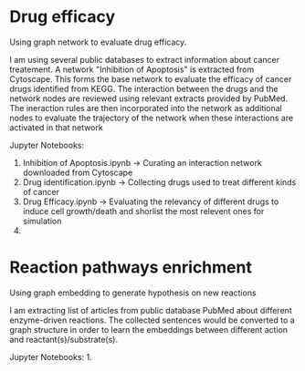 # Drug efficacy
Using graph network to evaluate drug efficacy.

I am using several public databases to extract information about cancer treatement.  A network "Inhibition of Apoptosis" is extracted from Cytoscape.  This forms the base network to evaluate the efficacy of cancer drugs identified from KEGG.  The interaction between the drugs and the network nodes are reviewed using relevant extracts provided by PubMed. The ineraction rules are then incorporated into the network as additional nodes to evaluate the trajectory of the network when these interactions are activated in that network

Jupyter Notebooks:

1. Inhibition of Apoptosis.ipynb -> Curating an interaction network downloaded from Cytoscape
2. Drug identification.ipynb -> Collecting drugs used to treat different kinds of cancer
3. Drug Efficacy.ipynb -> Evaluating the relevancy of different drugs to induce cell growth/death and shorlist the most relevent ones for simulation
4. 


# Reaction pathways enrichment
Using graph embedding to generate hypothesis on new reactions

I am extracting list of articles from public database PubMed about different enzyme-driven reactions.  The collected sentences would be converted to a graph structure in order to learn the embeddings between different action and reactant(s)/substrate(s).  

Jupyter Notebooks:
1. 
